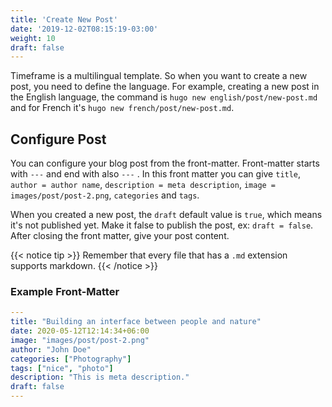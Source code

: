 ```yaml
---
title: 'Create New Post'
date: '2019-12-02T08:15:19-03:00'
weight: 10
draft: false
---
```


Timeframe is a multilingual template. So when you want to create a new post, you need to define the language. For example, creating a new post in the English language, the command is `hugo new english/post/new-post.md` and for French it's `hugo new french/post/new-post.md`.

## Configure Post

You can configure your blog post from the front-matter. Front-matter starts with `---` and end with also `---` . In this front matter you can give `title`, `author = author name`, `description = meta description`, `image = images/post/post-2.png`, `categories` and `tags`.

When you created a new post, the `draft` default value is `true`, which means it's not published yet. Make it false to publish the post, ex: `draft = false`.
After closing the front matter, give your post content. 

{{< notice tip >}}
Remember that every file that has a `.md` extension supports markdown.
{{< /notice >}}

### Example Front-Matter

```yml
---
title: "Building an interface between people and nature"
date: 2020-05-12T12:14:34+06:00
image: "images/post/post-2.png"
author: "John Doe" 
categories: ["Photography"]
tags: ["nice", "photo"]
description: "This is meta description."
draft: false
---
```